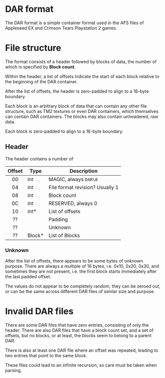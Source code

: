 # DAR format

The DAR format is a simple container format used in the AFS files of Appleseed EX and Crimson Tears Playstation 2 games.

# File structure

The format consists of a header followed by blocks of data, the number of which is specified by **Block count**.

Within the header, a list of offsets indicate the start of each block relative to the beginning of the DAR container.

After the list of offsets, the header is zero-padded to align to a 16-byte boundary.

Each block is an arbitrary block of data that can contain any other file structure, such as TM2 textures or even DAR containers, which themselves can contain DAR containers. The blocks may also contain unheadered, raw data.

Each block is zero-padded to align to a 16-byte boundary.

## Header

The header contains a number  of 

Offset	|     Type     |   Description
:------:|--------------|------------------
   00	|   int	       | MAGIC, always `DAR\0`
   04	|   int 	   | File format revision? Usually 1
   08	|   int 	   | Block count
   0C	|   int	       | RESERVED, always 0
   10	|   int*       | List of offsets
   ??	|              | Padding
   ??	|              | Unknown
   ??	|   Block*     | List of Blocks

### Unknown

After the list of offsets, there appears to be some bytes of unknown purpose. There are always a multiple of 16 bytes, i.e. 0x10, 0x20, 0x30, and sometimes they are not present, i.e. the first block starts immediately after the last padded offset.

The values do not appear to be completely random, they can be zeroed out, or can be the same across different DAR files of similar size and purpose.

# Invalid DAR files

There are some DAR files that have zero entries, consisting of only the header. There are also DAR files that have a block count set, and a set of offsets, but no blocks, or at least, the blocks seem to belong to a parent DAR.

There is also at least one DAR file where an offset was repeated, leading to two entries that point to the same block.

These files could lead to an infinite recursion, so care must be taken when parsing.
